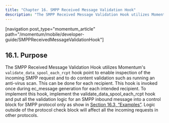 ```yaml
---
title: "Chapter 16. SMPP Received Message Validation Hook"
description: "The SMPP Received Message Validation Hook utilizes Momentum's validate data spool each rcpt hook point to enable inspection of the incoming SMPP request and to do content validation such as running an anti virus scan This can be done for each recipient This hook is invoked once during ec message..."
---
```


[navigation post_type="momentum_article" path="/momentum/mobile/developer-guide/SMPPReceivedMessageValidationHook"]

## <a name="SMPPReceivedMessageValidationHook.purpose"></a> 16.1. Purpose

The SMPP Received Message Validation Hook utilizes Momentum's `validate_data_spool_each_rcpt` hook point to enable inspection of the incoming SMPP request and to do content validation such as running an anti-virus scan. This can be done for each recipient. This hook is invoked once during ec_message generation for each intended recipient. To implement this hook, implement the validate_data_spool_each_rcpt hook and put all the validation logic for an SMPP inbound message into a control block for SMPP protocol only as show in [Section 16.3, “Examples”](SMPPReceivedMessageValidationHook.examples "16.3. Examples"). Logic outside of the protocol check block will affect all the incoming requests in other protocols.